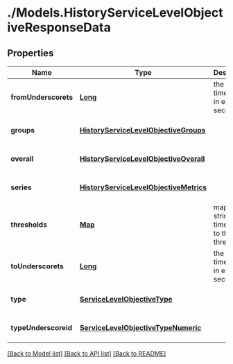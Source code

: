 # ./Models.HistoryServiceLevelObjectiveResponseData
## Properties

Name | Type | Description | Notes
------------ | ------------- | ------------- | -------------
**fromUnderscorets** | [**Long**][1] | the &#x60;from&#x60; timestamp in epoch seconds | [optional] [default to null]
**groups** | [**HistoryServiceLevelObjectiveGroups**][2] |  | [optional] [default to null]
**overall** | [**HistoryServiceLevelObjectiveOverall**][3] |  | [optional] [default to null]
**series** | [**HistoryServiceLevelObjectiveMetrics**][4] |  | [optional] [default to null]
**thresholds** | [**Map**][5] | mapping of string timeframe to the SLO threshold. | [optional] [default to null]
**toUnderscorets** | [**Long**][1] | the &#x60;to&#x60; timestamp in epoch seconds | [optional] [default to null]
**type** | [**ServiceLevelObjectiveType**][6] |  | [optional] [default to null]
**typeUnderscoreid** | [**ServiceLevelObjectiveTypeNumeric**][7] |  | [optional] [default to null]

[[Back to Model list]][8] [[Back to API list]][9] [[Back to README]][10]

[1]: long.md
[2]: HistoryServiceLevelObjectiveGroups.md
[3]: HistoryServiceLevelObjectiveOverall.md
[4]: HistoryServiceLevelObjectiveMetrics.md
[5]: SLOThreshold.md
[6]: ServiceLevelObjectiveType.md
[7]: ServiceLevelObjectiveTypeNumeric.md
[8]: ../README.md#documentation-for-models
[9]: ../README.md#documentation-for-api-endpoints
[10]: ../README.md
